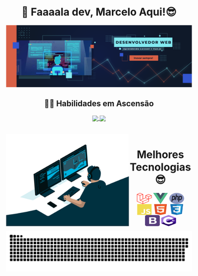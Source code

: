 <div align="center"> 
<div style="display: inline_block;">
<h1> 🚀 Faaaala dev, Marcelo Aqui!😎 </h1>


  
</div>
</div>


<div  align="center"> 
<div style="display: inline_block;">
<a href="https://www.linkedin.com/in/marcellohenrique-pro" target="_blank">
<img src="capa.png" alt="Marcelo de Sousa Henrique">
</a>

  ## 🤜🤛 Habilidades em Ascensão  
<a href="https://github.com/anuraghazra/github-readme-stats">
<img height=200 align="center" src="https://github-readme-stats.vercel.app/api?username=marceloteck&theme=radical" />
</a>
<a href="https://github.com/anuraghazra/convoychat">
<img height=200 align="center" src="https://github-readme-stats.vercel.app/api/top-langs?username=marceloteck&layout=compact&langs_count=8&card_width=350&theme=radical" />
</a>
    
</div>
</div>

<br>

<div  align="center"> 
  <div style="display: inline_block"><br>
    <img align="left" height="250" alt="coding-time" src="gifs/code.gif">
    <h1 align="center">Melhores Tecnologias 😎</h1>
      <img align="center" height="30" width="40" alt="Laravel" src="icons/laravel.svg">
      <img align="center" height="30" width="40" alt="Vue.js" src="icons/vue-js-1.svg">
      <img align="center" height="30" width="40" alt="php" src="icons/php-1.svg">
    <img align="center" height="30" width="40" alt="js-icon"  src="icons/javascript-plain.svg">
    <img align="center" height="30" width="40" alt="html-icon" src="icons/html5-original.svg">
    <img align="center" height="30" width="40" alt="css-icon" src="icons/css3-original.svg">
    <img align="center" height="30" width="40" alt="bootstrap" src="icons/bootstrap-4.svg">
    <img align="center" height="30" width="40" alt="C#" src="icons/c--4.svg">
   </div>
   
      
![Snake animation](gifs/github-contribution-grid-snake.svg)


      
<!--


    
  
  <h1 align="center">Redes Sociais</h1>
    <a href = "mailto: work.luigi.fonseca@gmail.com">
      <img width="30" src="gmail.svg">
    </a>
    <a href = "https://www.linkedin.com/in/luigi-gottardello-fonseca-44651a205/">
      <img width="25" src="https://img.shields.io/badge/LinkedIn-0077B5?style=for-the-badge&logo=linkedin&logoColor=white">
    </a>
    <a href = "https://www.youtube.com/channel/UCd5Ivcm28R1C3fCQKbOx2cg">
      <img width="35" src="youtube.svg">
    </a>
    <a href = "https://www.instagram.com/devparadev/">
      <img width="25" src="instagram.png">
    </a>
</div>
  

